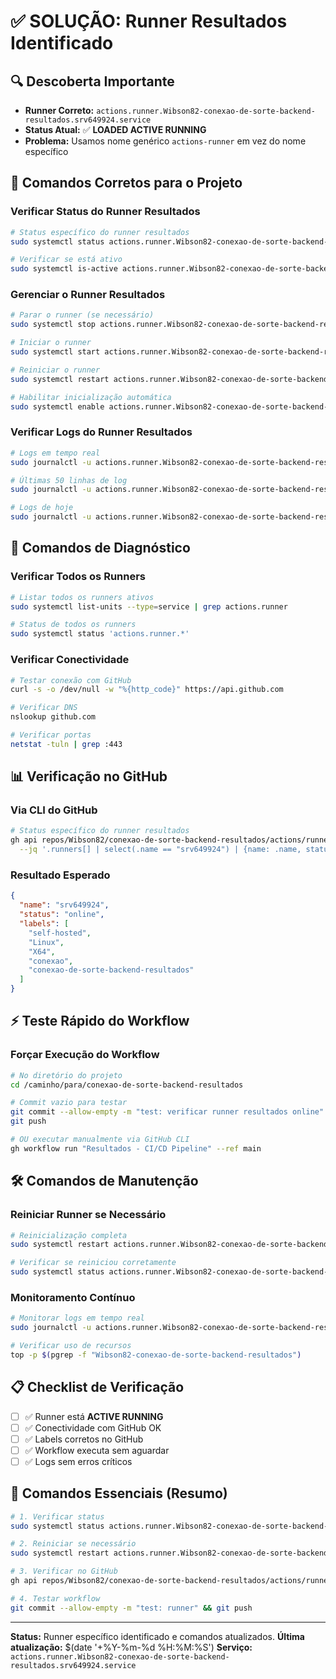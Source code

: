 # ✅ SOLUÇÃO: Runner Resultados Identificado

## 🔍 Descoberta Importante
- **Runner Correto:** `actions.runner.Wibson82-conexao-de-sorte-backend-resultados.srv649924.service`
- **Status Atual:** ✅ **LOADED ACTIVE RUNNING**
- **Problema:** Usamos nome genérico `actions-runner` em vez do nome específico

## 🚀 Comandos Corretos para o Projeto

### Verificar Status do Runner Resultados
```bash
# Status específico do runner resultados
sudo systemctl status actions.runner.Wibson82-conexao-de-sorte-backend-resultados.srv649924.service

# Verificar se está ativo
sudo systemctl is-active actions.runner.Wibson82-conexao-de-sorte-backend-resultados.srv649924.service
```

### Gerenciar o Runner Resultados
```bash
# Parar o runner (se necessário)
sudo systemctl stop actions.runner.Wibson82-conexao-de-sorte-backend-resultados.srv649924.service

# Iniciar o runner
sudo systemctl start actions.runner.Wibson82-conexao-de-sorte-backend-resultados.srv649924.service

# Reiniciar o runner
sudo systemctl restart actions.runner.Wibson82-conexao-de-sorte-backend-resultados.srv649924.service

# Habilitar inicialização automática
sudo systemctl enable actions.runner.Wibson82-conexao-de-sorte-backend-resultados.srv649924.service
```

### Verificar Logs do Runner Resultados
```bash
# Logs em tempo real
sudo journalctl -u actions.runner.Wibson82-conexao-de-sorte-backend-resultados.srv649924.service -f

# Últimas 50 linhas de log
sudo journalctl -u actions.runner.Wibson82-conexao-de-sorte-backend-resultados.srv649924.service -n 50

# Logs de hoje
sudo journalctl -u actions.runner.Wibson82-conexao-de-sorte-backend-resultados.srv649924.service --since today
```

## 🔧 Comandos de Diagnóstico

### Verificar Todos os Runners
```bash
# Listar todos os runners ativos
sudo systemctl list-units --type=service | grep actions.runner

# Status de todos os runners
sudo systemctl status 'actions.runner.*'
```

### Verificar Conectividade
```bash
# Testar conexão com GitHub
curl -s -o /dev/null -w "%{http_code}" https://api.github.com

# Verificar DNS
nslookup github.com

# Verificar portas
netstat -tuln | grep :443
```

## 📊 Verificação no GitHub

### Via CLI do GitHub
```bash
# Status específico do runner resultados
gh api repos/Wibson82/conexao-de-sorte-backend-resultados/actions/runners \
  --jq '.runners[] | select(.name == "srv649924") | {name: .name, status: .status, labels: [.labels[].name]}'
```

### Resultado Esperado
```json
{
  "name": "srv649924",
  "status": "online",
  "labels": [
    "self-hosted",
    "Linux",
    "X64",
    "conexao",
    "conexao-de-sorte-backend-resultados"
  ]
}
```

## ⚡ Teste Rápido do Workflow

### Forçar Execução do Workflow
```bash
# No diretório do projeto
cd /caminho/para/conexao-de-sorte-backend-resultados

# Commit vazio para testar
git commit --allow-empty -m "test: verificar runner resultados online"
git push

# OU executar manualmente via GitHub CLI
gh workflow run "Resultados - CI/CD Pipeline" --ref main
```

## 🛠️ Comandos de Manutenção

### Reiniciar Runner se Necessário
```bash
# Reinicialização completa
sudo systemctl restart actions.runner.Wibson82-conexao-de-sorte-backend-resultados.srv649924.service

# Verificar se reiniciou corretamente
sudo systemctl status actions.runner.Wibson82-conexao-de-sorte-backend-resultados.srv649924.service
```

### Monitoramento Contínuo
```bash
# Monitorar logs em tempo real
sudo journalctl -u actions.runner.Wibson82-conexao-de-sorte-backend-resultados.srv649924.service -f --no-pager

# Verificar uso de recursos
top -p $(pgrep -f "Wibson82-conexao-de-sorte-backend-resultados")
```

## 📋 Checklist de Verificação

- [ ] ✅ Runner está **ACTIVE RUNNING**
- [ ] ✅ Conectividade com GitHub OK
- [ ] ✅ Labels corretos no GitHub
- [ ] ✅ Workflow executa sem aguardar
- [ ] ✅ Logs sem erros críticos

## 🎯 Comandos Essenciais (Resumo)

```bash
# 1. Verificar status
sudo systemctl status actions.runner.Wibson82-conexao-de-sorte-backend-resultados.srv649924.service

# 2. Reiniciar se necessário
sudo systemctl restart actions.runner.Wibson82-conexao-de-sorte-backend-resultados.srv649924.service

# 3. Verificar no GitHub
gh api repos/Wibson82/conexao-de-sorte-backend-resultados/actions/runners --jq '.runners[] | select(.name == "srv649924")'

# 4. Testar workflow
git commit --allow-empty -m "test: runner" && git push
```

---
**Status:** Runner específico identificado e comandos atualizados.
**Última atualização:** $(date '+%Y-%m-%d %H:%M:%S')
**Serviço:** `actions.runner.Wibson82-conexao-de-sorte-backend-resultados.srv649924.service`